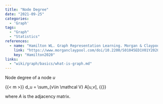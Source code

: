 ```yaml
---
title: "Node Degree"
date: "2021-09-25"
categories:
  - 'Graph'
tags:
  - "Graph"
  - "Statistics"
references:
  - name: "Hamilton WL. Graph Representation Learning. Morgan & Claypool Publishers; 2020. pp. 1–159. doi:10.2200/S01045ED1V01Y202009AIM046"
    link: "https://www.morganclaypool.com/doi/10.2200/S01045ED1V01Y202009AIM046"
    key: "Hamilton2020"
links:
  - "wiki/graph/basics/what-is-graph.md"
---
```


Node degree of a node $u$

{{< m >}}
d_u = \sum_{v\in \mathcal V} A[u,v],
{{</m>}}

where $A$ is the adjacency matrix.